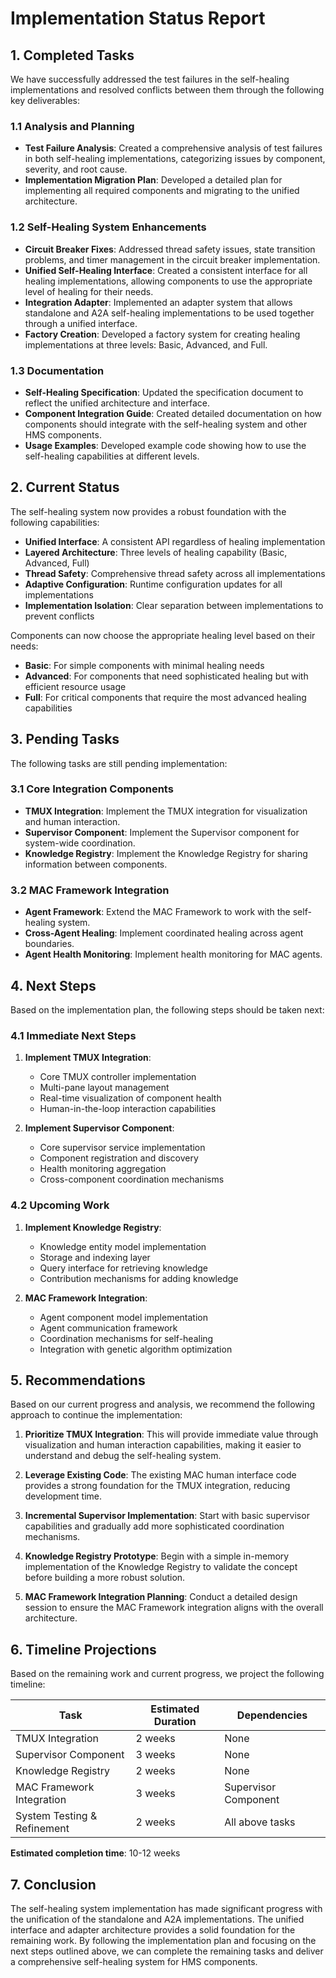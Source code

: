 # Implementation Status Report

## 1. Completed Tasks

We have successfully addressed the test failures in the self-healing implementations and resolved conflicts between them through the following key deliverables:

### 1.1 Analysis and Planning

- **Test Failure Analysis**: Created a comprehensive analysis of test failures in both self-healing implementations, categorizing issues by component, severity, and root cause.
- **Implementation Migration Plan**: Developed a detailed plan for implementing all required components and migrating to the unified architecture.

### 1.2 Self-Healing System Enhancements

- **Circuit Breaker Fixes**: Addressed thread safety issues, state transition problems, and timer management in the circuit breaker implementation.
- **Unified Self-Healing Interface**: Created a consistent interface for all healing implementations, allowing components to use the appropriate level of healing for their needs.
- **Integration Adapter**: Implemented an adapter system that allows standalone and A2A self-healing implementations to be used together through a unified interface.
- **Factory Creation**: Developed a factory system for creating healing implementations at three levels: Basic, Advanced, and Full.

### 1.3 Documentation

- **Self-Healing Specification**: Updated the specification document to reflect the unified architecture and interface.
- **Component Integration Guide**: Created detailed documentation on how components should integrate with the self-healing system and other HMS components.
- **Usage Examples**: Developed example code showing how to use the self-healing capabilities at different levels.

## 2. Current Status

The self-healing system now provides a robust foundation with the following capabilities:

- **Unified Interface**: A consistent API regardless of healing implementation
- **Layered Architecture**: Three levels of healing capability (Basic, Advanced, Full)
- **Thread Safety**: Comprehensive thread safety across all implementations
- **Adaptive Configuration**: Runtime configuration updates for all implementations
- **Implementation Isolation**: Clear separation between implementations to prevent conflicts

Components can now choose the appropriate healing level based on their needs:
- **Basic**: For simple components with minimal healing needs
- **Advanced**: For components that need sophisticated healing but with efficient resource usage
- **Full**: For critical components that require the most advanced healing capabilities

## 3. Pending Tasks

The following tasks are still pending implementation:

### 3.1 Core Integration Components

- **TMUX Integration**: Implement the TMUX integration for visualization and human interaction.
- **Supervisor Component**: Implement the Supervisor component for system-wide coordination.
- **Knowledge Registry**: Implement the Knowledge Registry for sharing information between components.

### 3.2 MAC Framework Integration

- **Agent Framework**: Extend the MAC Framework to work with the self-healing system.
- **Cross-Agent Healing**: Implement coordinated healing across agent boundaries.
- **Agent Health Monitoring**: Implement health monitoring for MAC agents.

## 4. Next Steps

Based on the implementation plan, the following steps should be taken next:

### 4.1 Immediate Next Steps

1. **Implement TMUX Integration**:
   - Core TMUX controller implementation
   - Multi-pane layout management
   - Real-time visualization of component health
   - Human-in-the-loop interaction capabilities

2. **Implement Supervisor Component**:
   - Core supervisor service implementation
   - Component registration and discovery
   - Health monitoring aggregation
   - Cross-component coordination mechanisms

### 4.2 Upcoming Work

1. **Implement Knowledge Registry**:
   - Knowledge entity model implementation
   - Storage and indexing layer
   - Query interface for retrieving knowledge
   - Contribution mechanisms for adding knowledge

2. **MAC Framework Integration**:
   - Agent component model implementation
   - Agent communication framework
   - Coordination mechanisms for self-healing
   - Integration with genetic algorithm optimization

## 5. Recommendations

Based on our current progress and analysis, we recommend the following approach to continue the implementation:

1. **Prioritize TMUX Integration**: This will provide immediate value through visualization and human interaction capabilities, making it easier to understand and debug the self-healing system.

2. **Leverage Existing Code**: The existing MAC human interface code provides a strong foundation for the TMUX integration, reducing development time.

3. **Incremental Supervisor Implementation**: Start with basic supervisor capabilities and gradually add more sophisticated coordination mechanisms.

4. **Knowledge Registry Prototype**: Begin with a simple in-memory implementation of the Knowledge Registry to validate the concept before building a more robust solution.

5. **MAC Framework Integration Planning**: Conduct a detailed design session to ensure the MAC Framework integration aligns with the overall architecture.

## 6. Timeline Projections

Based on the remaining work and current progress, we project the following timeline:

| Task | Estimated Duration | Dependencies |
|------|-------------------|--------------|
| TMUX Integration | 2 weeks | None |
| Supervisor Component | 3 weeks | None |
| Knowledge Registry | 2 weeks | None |
| MAC Framework Integration | 3 weeks | Supervisor Component |
| System Testing & Refinement | 2 weeks | All above tasks |

**Estimated completion time**: 10-12 weeks

## 7. Conclusion

The self-healing system implementation has made significant progress with the unification of the standalone and A2A implementations. The unified interface and adapter architecture provides a solid foundation for the remaining work. By following the implementation plan and focusing on the next steps outlined above, we can complete the remaining tasks and deliver a comprehensive self-healing system for HMS components.